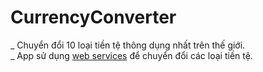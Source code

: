 # CurrencyConverter
_ Chuyển đổi 10 loại tiền tệ thông dụng nhất trên thế giới.<br />
_ App sử dụng [web services](http://www.webservicex.com/currencyconvertor.asmx?op=ConversionRate) để chuyển đổi các loại tiền tệ.  
